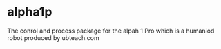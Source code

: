 # alpha1p
The conrol and process package for the alpah 1 Pro which  is a humaniod robot produced by ubteach.com
